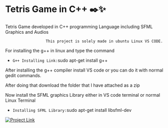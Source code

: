 # Tetris Game in C++ ✒️✨
Tetris Game developed in C++ programming Language including SFML Graphics and Audios

                      This project is solely made in ubuntu Linux VS CODE.

For installing the g++ in linux and type the command

- `G++ Installing Link:`sudo apt-get install g++

After installing the g++ compiler install VS code or you can do it with normal gedit commands.

After doing that download the folder that I have attached as a zip

Now install the SFML graphics Library either in VS code terminal or normal Linux Terminal

- `Installing SFML Library:`sudo apt-get install libsfml-dev




[![Project Link](https://www.herokucdn.com/deploy/button.svg)](https://github.com/haiderBukhari/Tetris-Game-C-/blob/main/TetrisGame.zip)
